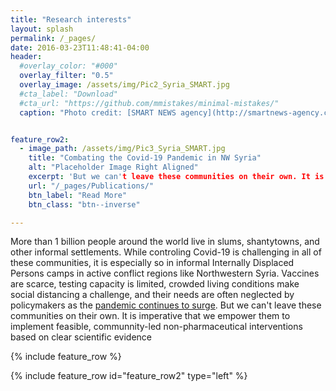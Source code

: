 ```yaml
---
title: "Research interests"
layout: splash
permalink: /_pages/
date: 2016-03-23T11:48:41-04:00
header:
  #overlay_color: "#000"
  overlay_filter: "0.5"
  overlay_image: /assets/img/Pic2_Syria_SMART.jpg
  #cta_label: "Download"
  #cta_url: "https://github.com/mmistakes/minimal-mistakes/"
  caption: "Photo credit: [SMART NEWS agency](http://smartnews-agency.com/)"


feature_row2:
  - image_path: /assets/img/Pic3_Syria_SMART.jpg
    title: "Combating the Covid-19 Pandemic in NW Syria"
    alt: "Placeholder Image Right Aligned"
    excerpt: 'But we can't leave these communities on their own. It is imperative that we empower them to implement feasible, communnity-led non-pharmaceutical interventions based on clear scientific evidence. We, an international team of scientists, designers, and humanitarians, through collaboration with local stakeholders have researched the best interventions and written up our findings in a scientific paper.'
    url: "/_pages/Publications/"
    btn_label: "Read More"
    btn_class: "btn--inverse"

---
```


More than 1 billion people around the world live in slums, shantytowns, and other informal settlements. While controling Covid-19 is challenging in all of these communities, it is especially so in informal Internally Displaced Persons camps in active conflict regions like Northwestern Syria.  Vaccines are scarce, testing capacity is limited, crowded living conditions make social distancing a challenge, and their needs are often neglected by policymakers as the [pandemic continues to surge](https://reliefweb.int/report/syrian-arab-republic/second-surge-covid-19-cases-northwest-syria-likely-cases-doubled-month). But we can't leave these communities on their own. It is imperative that we empower them to implement feasible, communnity-led non-pharmaceutical interventions based on clear scientific evidence

{% include feature_row %}

{% include feature_row id="feature_row2" type="left" %}


